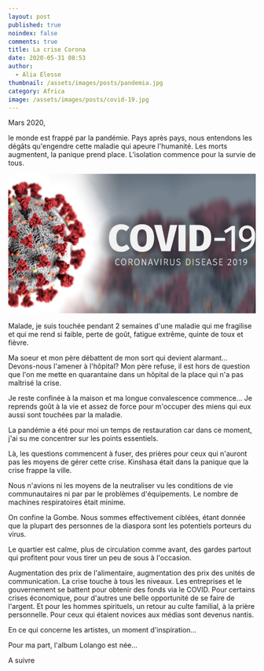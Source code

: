```yaml
---
layout: post
published: true
noindex: false
comments: true
title: La crise Corona
date: 2020-05-31 08:53
author:
  - Alia Elesse
thumbnail: /assets/images/posts/pandemia.jpg
category: Africa
image: /assets/images/posts/covid-19.jpg
---
```

Mars 2020,

le monde est frappé par la pandémie. Pays après pays, nous entendons les dégâts qu'engendre cette maladie qui apeure l'humanité. Les morts augmentent, la panique prend place. L'isolation commence pour la survie de tous.

![Covid-19](/assets/images/posts/covid-19.jpg)


Malade, je suis touchée pendant 2 semaines d'une maladie qui me fragilise et qui me rend si faible, perte de goût, fatigue extrême, quinte de toux et fièvre.

Ma soeur et mon père débattent de mon sort qui devient alarmant...
Devons-nous l'amener à l'hôpital? Mon père refuse, il est hors de question que l'on me mette en quarantaine dans un hôpital de la place qui n'a pas maîtrisé la crise. 

Je reste confinée à la maison et ma longue convalescence commence...
Je reprends goût à la vie et assez de force pour m'occuper des miens qui eux aussi sont touchées par la maladie. 

La pandémie a été pour moi un temps de restauration car dans ce moment, j'ai su me concentrer sur les points essentiels.

Là, les questions commencent à fuser, des prières pour ceux qui n'auront pas les moyens de gérer cette crise. Kinshasa était dans la panique que la crise frappe la ville.

Nous n'avions ni les moyens de la neutraliser vu les conditions de vie communautaires ni par par le problèmes d'équipements. Le nombre de machines respiratoires était minime.

On confine la Gombe. Nous sommes effectivement ciblées, étant donnée que la plupart des personnes de la diaspora sont les potentiels porteurs du virus.

Le quartier est calme, plus de circulation comme avant, des gardes partout qui profitent pour vous tirer un peu de sous à l'occasion.

Augmentation des prix de l'alimentaire, augmentation des prix des unités de communication.
La crise touche à tous les niveaux. Les entreprises et le gouvernement se battent pour obtenir des fonds via le COVID. 
Pour certains crises économique, pour d'autres une belle opportunité de se faire de l'argent.  Et pour les hommes spirituels, un retour au culte familial, à la prière personnelle. Pour ceux qui étaient novices aux médias sont devenus nantis.

En ce qui concerne les artistes, un moment d'inspiration...

Pour ma part, l'album Lolango est née...

A suivre